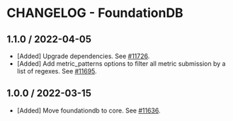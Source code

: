 # CHANGELOG - FoundationDB

## 1.1.0 / 2022-04-05

* [Added] Upgrade dependencies. See [#11726](https://github.com/DataDog/integrations-core/pull/11726).
* [Added] Add metric_patterns options to filter all metric submission by a list of regexes. See [#11695](https://github.com/DataDog/integrations-core/pull/11695).

## 1.0.0 / 2022-03-15

* [Added] Move foundationdb to core. See [#11636](https://github.com/DataDog/integrations-core/pull/11636).

